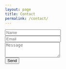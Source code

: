 ```yaml
---
layout: page
title: Contact
permalink: /contact/
---
```

<form class="form-horizontal" action="//formspree.io/me@jocastilho.com" method="POST">
	<input type="hidden" name="_subject" value="New message on jocastilho.com" />
	<input type="hidden" name="_next" value="/contact-success" />
  <div class="form-group">
    <!-- <label for="inputName" class="col-sm-2 control-label">Name</label> -->
    <div class="col-sm-offset-2 col-sm-4">
      <input type="text" class="form-control" id="inputName" name="name" placeholder="Name">
    </div>
  </div>
  <div class="form-group">
    <!-- <label for="inputEmail" class="col-sm-2 control-label">Email</label> -->
    <div class="col-sm-offset-2 col-sm-4">
      <input type="email" class="form-control" id="inputEmail" name="_replyto" placeholder="Email">
    </div>
  </div>
  <div class="form-group">
    <!-- <label for="inputMessage" class="col-sm-2 control-label">Message</label> -->
    <div class="col-sm-offset-2 col-sm-8">
    	<textarea class="form-control" rows="3" id="inputMessage" placeholder="Message"></textarea>
    </div>
  </div>
  <div class="form-group">
    <div class="col-sm-offset-2 col-sm-10">
    	<input type="text" name="_gotcha" style="display:none" />
      <button type="submit" class="btn btn-default">Send</button>
    </div>
  </div>
</form>